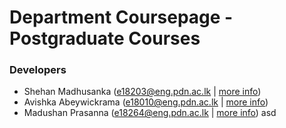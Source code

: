 # Department Coursepage - Postgraduate Courses

### Developers

- Shehan Madhusanka (<a href="mailto:e18203@eng.pdn.ac.lk">e18203@eng.pdn.ac.lk</a> | <a href="https://people.ce.pdn.ac.lk/students/e18/203/">more info</a>)
- Avishka Abeywickrama (<a href="mailto:e18010@eng.pdn.ac.lk">e18010@eng.pdn.ac.lk</a> | <a href="https://people.ce.pdn.ac.lk/students/e18/010/">more info</a>)
- Madushan Prasanna (<a href="mailto:e18264@eng.pdn.ac.lk">e18264@eng.pdn.ac.lk</a> | <a href="https://people.ce.pdn.ac.lk/students/e18/264/">more info</a>) asd
